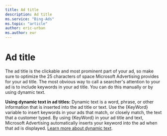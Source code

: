 ```yaml
---
title: Ad title
description: Ad title
ms.service: "Bing-Ads"
ms.topic: "article"
author: eric-urban
ms.author: eur
---
```


# Ad title

The ad title is the clickable and most prominent part of your ad, so make sure to optimize the 25 characters of space Microsoft Advertising provides for your ad title.		The most obvious way to call a searcher's attention to your ad is to include keywords in your ad title. You can do this manually or by using dynamic text.

**Using dynamic text in ad titles:** 		Dynamic text is a word, phrase, or other information that is inserted into the ad title or text. 		Use the {KeyWord} variable to insert keywords in your ads that match, or closely match, the text that a customer typed. 		By using {KeyWord} in your ad title and text, Microsoft Advertising automatically inserts your keyword into the ad when that ad is displayed.		[ Learn more about dynamic text](../hlp_BA_CONC_AboutParameters.md).


